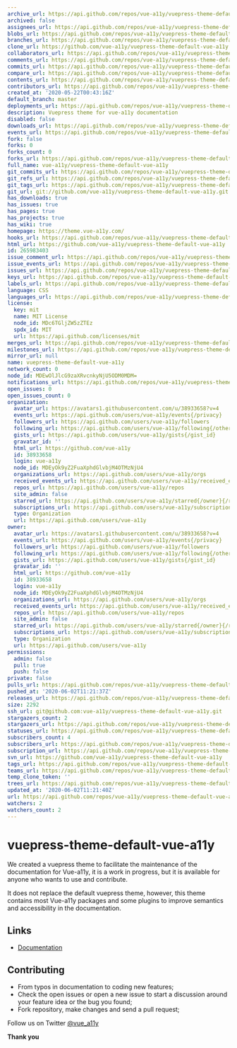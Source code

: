 ```yaml
---
archive_url: https://api.github.com/repos/vue-a11y/vuepress-theme-default-vue-a11y/{archive_format}{/ref}
archived: false
assignees_url: https://api.github.com/repos/vue-a11y/vuepress-theme-default-vue-a11y/assignees{/user}
blobs_url: https://api.github.com/repos/vue-a11y/vuepress-theme-default-vue-a11y/git/blobs{/sha}
branches_url: https://api.github.com/repos/vue-a11y/vuepress-theme-default-vue-a11y/branches{/branch}
clone_url: https://github.com/vue-a11y/vuepress-theme-default-vue-a11y.git
collaborators_url: https://api.github.com/repos/vue-a11y/vuepress-theme-default-vue-a11y/collaborators{/collaborator}
comments_url: https://api.github.com/repos/vue-a11y/vuepress-theme-default-vue-a11y/comments{/number}
commits_url: https://api.github.com/repos/vue-a11y/vuepress-theme-default-vue-a11y/commits{/sha}
compare_url: https://api.github.com/repos/vue-a11y/vuepress-theme-default-vue-a11y/compare/{base}...{head}
contents_url: https://api.github.com/repos/vue-a11y/vuepress-theme-default-vue-a11y/contents/{+path}
contributors_url: https://api.github.com/repos/vue-a11y/vuepress-theme-default-vue-a11y/contributors
created_at: '2020-05-22T00:43:16Z'
default_branch: master
deployments_url: https://api.github.com/repos/vue-a11y/vuepress-theme-default-vue-a11y/deployments
description: Vuepress theme for vue-a11y documentation
disabled: false
downloads_url: https://api.github.com/repos/vue-a11y/vuepress-theme-default-vue-a11y/downloads
events_url: https://api.github.com/repos/vue-a11y/vuepress-theme-default-vue-a11y/events
fork: false
forks: 0
forks_count: 0
forks_url: https://api.github.com/repos/vue-a11y/vuepress-theme-default-vue-a11y/forks
full_name: vue-a11y/vuepress-theme-default-vue-a11y
git_commits_url: https://api.github.com/repos/vue-a11y/vuepress-theme-default-vue-a11y/git/commits{/sha}
git_refs_url: https://api.github.com/repos/vue-a11y/vuepress-theme-default-vue-a11y/git/refs{/sha}
git_tags_url: https://api.github.com/repos/vue-a11y/vuepress-theme-default-vue-a11y/git/tags{/sha}
git_url: git://github.com/vue-a11y/vuepress-theme-default-vue-a11y.git
has_downloads: true
has_issues: true
has_pages: true
has_projects: true
has_wiki: true
homepage: https://theme.vue-a11y.com/
hooks_url: https://api.github.com/repos/vue-a11y/vuepress-theme-default-vue-a11y/hooks
html_url: https://github.com/vue-a11y/vuepress-theme-default-vue-a11y
id: 265983403
issue_comment_url: https://api.github.com/repos/vue-a11y/vuepress-theme-default-vue-a11y/issues/comments{/number}
issue_events_url: https://api.github.com/repos/vue-a11y/vuepress-theme-default-vue-a11y/issues/events{/number}
issues_url: https://api.github.com/repos/vue-a11y/vuepress-theme-default-vue-a11y/issues{/number}
keys_url: https://api.github.com/repos/vue-a11y/vuepress-theme-default-vue-a11y/keys{/key_id}
labels_url: https://api.github.com/repos/vue-a11y/vuepress-theme-default-vue-a11y/labels{/name}
language: CSS
languages_url: https://api.github.com/repos/vue-a11y/vuepress-theme-default-vue-a11y/languages
license:
  key: mit
  name: MIT License
  node_id: MDc6TGljZW5zZTEz
  spdx_id: MIT
  url: https://api.github.com/licenses/mit
merges_url: https://api.github.com/repos/vue-a11y/vuepress-theme-default-vue-a11y/merges
milestones_url: https://api.github.com/repos/vue-a11y/vuepress-theme-default-vue-a11y/milestones{/number}
mirror_url: null
name: vuepress-theme-default-vue-a11y
network_count: 0
node_id: MDEwOlJlcG9zaXRvcnkyNjU5ODM0MDM=
notifications_url: https://api.github.com/repos/vue-a11y/vuepress-theme-default-vue-a11y/notifications{?since,all,participating}
open_issues: 0
open_issues_count: 0
organization:
  avatar_url: https://avatars1.githubusercontent.com/u/38933658?v=4
  events_url: https://api.github.com/users/vue-a11y/events{/privacy}
  followers_url: https://api.github.com/users/vue-a11y/followers
  following_url: https://api.github.com/users/vue-a11y/following{/other_user}
  gists_url: https://api.github.com/users/vue-a11y/gists{/gist_id}
  gravatar_id: ''
  html_url: https://github.com/vue-a11y
  id: 38933658
  login: vue-a11y
  node_id: MDEyOk9yZ2FuaXphdGlvbjM4OTMzNjU4
  organizations_url: https://api.github.com/users/vue-a11y/orgs
  received_events_url: https://api.github.com/users/vue-a11y/received_events
  repos_url: https://api.github.com/users/vue-a11y/repos
  site_admin: false
  starred_url: https://api.github.com/users/vue-a11y/starred{/owner}{/repo}
  subscriptions_url: https://api.github.com/users/vue-a11y/subscriptions
  type: Organization
  url: https://api.github.com/users/vue-a11y
owner:
  avatar_url: https://avatars1.githubusercontent.com/u/38933658?v=4
  events_url: https://api.github.com/users/vue-a11y/events{/privacy}
  followers_url: https://api.github.com/users/vue-a11y/followers
  following_url: https://api.github.com/users/vue-a11y/following{/other_user}
  gists_url: https://api.github.com/users/vue-a11y/gists{/gist_id}
  gravatar_id: ''
  html_url: https://github.com/vue-a11y
  id: 38933658
  login: vue-a11y
  node_id: MDEyOk9yZ2FuaXphdGlvbjM4OTMzNjU4
  organizations_url: https://api.github.com/users/vue-a11y/orgs
  received_events_url: https://api.github.com/users/vue-a11y/received_events
  repos_url: https://api.github.com/users/vue-a11y/repos
  site_admin: false
  starred_url: https://api.github.com/users/vue-a11y/starred{/owner}{/repo}
  subscriptions_url: https://api.github.com/users/vue-a11y/subscriptions
  type: Organization
  url: https://api.github.com/users/vue-a11y
permissions:
  admin: false
  pull: true
  push: false
private: false
pulls_url: https://api.github.com/repos/vue-a11y/vuepress-theme-default-vue-a11y/pulls{/number}
pushed_at: '2020-06-02T11:21:37Z'
releases_url: https://api.github.com/repos/vue-a11y/vuepress-theme-default-vue-a11y/releases{/id}
size: 2292
ssh_url: git@github.com:vue-a11y/vuepress-theme-default-vue-a11y.git
stargazers_count: 2
stargazers_url: https://api.github.com/repos/vue-a11y/vuepress-theme-default-vue-a11y/stargazers
statuses_url: https://api.github.com/repos/vue-a11y/vuepress-theme-default-vue-a11y/statuses/{sha}
subscribers_count: 4
subscribers_url: https://api.github.com/repos/vue-a11y/vuepress-theme-default-vue-a11y/subscribers
subscription_url: https://api.github.com/repos/vue-a11y/vuepress-theme-default-vue-a11y/subscription
svn_url: https://github.com/vue-a11y/vuepress-theme-default-vue-a11y
tags_url: https://api.github.com/repos/vue-a11y/vuepress-theme-default-vue-a11y/tags
teams_url: https://api.github.com/repos/vue-a11y/vuepress-theme-default-vue-a11y/teams
temp_clone_token: ''
trees_url: https://api.github.com/repos/vue-a11y/vuepress-theme-default-vue-a11y/git/trees{/sha}
updated_at: '2020-06-02T11:21:40Z'
url: https://api.github.com/repos/vue-a11y/vuepress-theme-default-vue-a11y
watchers: 2
watchers_count: 2
---
```


# vuepress-theme-default-vue-a11y

We created a vuepress theme to facilitate the maintenance of the documentation for Vue-a11y, it is a work in progress, but it is available for anyone who wants to use and contribute.

It does not replace the default vuepress theme, however, this theme contains most Vue-a11y packages and some plugins to improve semantics and accessibility in the documentation.

## Links

- [Documentation](https://vue-a11y-theme.surge.sh/)

## Contributing

- From typos in documentation to coding new features;
- Check the open issues or open a new issue to start a discussion around your feature idea or the bug you found;
- Fork repository, make changes and send a pull request;

Follow us on Twitter [@vue_a11y](https://twitter.com/vue_a11y)

**Thank you**